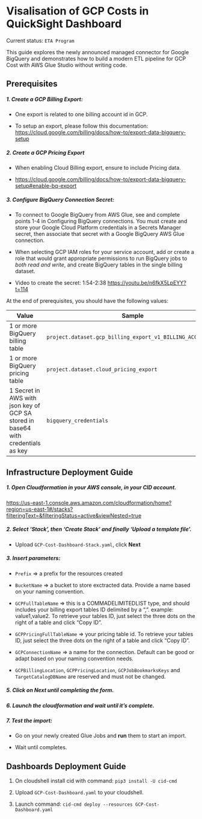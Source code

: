 # Visalisation of GCP Costs in QuickSight Dashboard
Current status: `ETA Program`

This guide explores the newly announced managed connector for Google BigQuery and demonstrates how to build a modern ETL pipeline for GCP Cost with AWS Glue Studio without writing code.


## 	Prerequisites


##### 1. Create a GCP Billing Export:

- One export is related to one billing account id in GCP.

- To setup an export, please follow this documentation: https://cloud.google.com/billing/docs/how-to/export-data-bigquery-setup

##### 2. Create a GCP Pricing Export

- When enabling Cloud Billing export, ensure to include Pricing data.

- https://cloud.google.com/billing/docs/how-to/export-data-bigquery-setup#enable-bq-export

##### 3. Configure BigQuery Connection Secret:

- To connect to Google BigQuery from AWS Glue, see and complete points 1-4 in Configuring BigQuery connections. You must create and store your Google Cloud Platform credentials in a Secrets Manager secret, then associate that secret with a Google BigQuery AWS Glue connection.

- When selecting GCP IAM roles for your service account, add or create a role that would grant appropriate permissions to run BigQuery jobs to *both read and write*, and create BigQuery tables in the single billing dataset.

- Video to create the secret: 1:54-2:38 https://youtu.be/n6fkX5LpEYY?t=114

  

At the end of prerequisites, you should have the following values:

|         Value       | Sample                        |
|----------------|-------------------------------|
|1 or more BigQuery billing table|`project.dataset.gcp_billing_export_v1_BILLING_ACCOUNT_ID`|
|1 or more BigQuery pricing table|`project.dataset.cloud_pricing_export`|
|1 Secret in AWS with json key of GCP SA stored in base64 with credentials as key|`bigquery_credentials`|



  

## Infrastructure Deployment Guide

##### 1. Open Cloudformation in your AWS console, in your CID account.

https://us-east-1.console.aws.amazon.com/cloudformation/home?region=us-east-1#/stacks?filteringText=&filteringStatus=active&viewNested=true

##### 2. Select ‘Stack’, then ‘Create Stack’ and finally ‘Upload a template file’.
- Upload `GCP-Cost-Dashboard-Stack.yaml`, click **Next**

##### 3. Insert parameters:

- `Prefix` => a prefix for the resources created

- `BucketName` => a bucket to store exctracted data. Provide a name based on your naming convention.

- `GCPFullTableName` => this is a COMMADELIMITEDLIST type, and should includes your billing export tables ID delimited by a “,”. example: value1,value2. To retrieve your tables ID, just select the three dots on the right of a table and click “Copy ID”.

- `GCPPricingFullTableName` => your pricing table id. To retrieve your tables ID, just select the three dots on the right of a table and click “Copy ID”.

- `GCPConnectionName` => a name for the connection. Default can be good or adapt based on your naming convention needs.

- `GCPBillingLocation`, `GCPPricingLocation`, `GCPJobBookmarksKeys` and `TargetCatalogDBName` are reserved and must not be changed.

##### 5. Click on Next until completing the form.

##### 6. Launch the cloudformation and wait until it’s complete.

##### 7. Test the import:

- Go on your newly created Glue Jobs and **run** them to start an import.

- Wait until completes.

## Dashboards Deployment Guide

1. On cloudshell install cid with command: `pip3 install -U cid-cmd`

2. Upload `GCP-Cost-Dashboard.yaml` to your cloudshell.

3. Launch command: `cid-cmd deploy --resources GCP-Cost-Dashboard.yaml`

